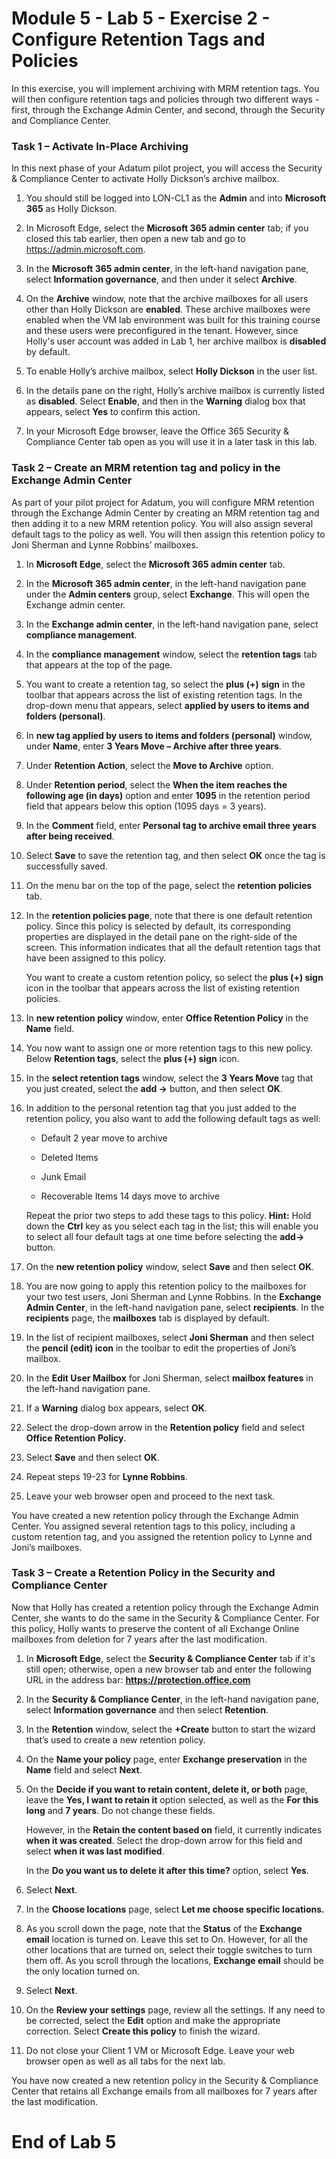 # Module 5 - Lab 5 - Exercise 2 - Configure Retention Tags and Policies  

In this exercise, you will implement archiving with MRM retention tags. You will then configure retention tags and policies through two different ways - first, through the Exchange Admin Center, and second, through the Security and Compliance Center. 

### Task 1 – Activate In-Place Archiving

In this next phase of your Adatum pilot project, you will access the Security & Compliance Center to activate Holly Dickson’s archive mailbox.   

1. You should still be logged into LON-CL1 as the **Admin** and into **Microsoft 365** as Holly Dickson.

2. In Microsoft Edge, select the **Microsoft 365 admin center** tab; if you closed this tab earlier, then open a new tab and go to https://admin.microsoft.com.

3. In the **Microsoft 365 admin center**, in the left-hand navigation pane, select **Information governance**, and then under it select **Archive**.

4. On the **Archive** window, note that the archive mailboxes for all users other than Holly Dickson are **enabled**. These archive mailboxes were enabled when the VM lab environment was built for this training course and these users were preconfigured in the tenant. However, since Holly's user account was added in Lab 1, her archive mailbox is **disabled** by default.

5. To enable Holly’s archive mailbox, select **Holly Dickson** in the user list. 

6. In the details pane on the right, Holly’s archive mailbox is currently listed as **disabled**. Select **Enable**, and then in the **Warning** dialog box that appears, select **Yes** to confirm this action.

7. In your Microsoft Edge browser, leave the Office 365 Security & Compliance Center tab open as you will use it in a later task in this lab. 
 

### Task 2 – Create an MRM retention tag and policy in the Exchange Admin Center

As part of your pilot project for Adatum, you will configure MRM retention through the Exchange Admin Center by creating an MRM retention tag and then adding it to a new MRM retention policy. You will also assign several default tags to the policy as well. You will then assign this retention policy to Joni Sherman and Lynne Robbins’ mailboxes.

1. In **Microsoft Edge**, select the **Microsoft 365 admin center** tab.

2. In the **Microsoft 365 admin center**, in the left-hand navigation pane under the **Admin centers** group, select **Exchange**. This will open the Exchange admin center.

3. In the **Exchange admin center**, in the left-hand navigation pane, select **compliance management**.

4. In the **compliance management** window, select the **retention tags** tab that appears at the top of the page.

5. You want to create a retention tag, so select the **plus (+)** **sign** in the toolbar that appears across the list of existing retention tags. In the drop-down menu that appears, select **applied by users to items and folders (personal)**.

6. In **new tag applied by users to items and folders (personal)** window, under **Name**, enter **3 Years Move – Archive after three years**.

7. Under **Retention Action**, select the **Move to Archive** option.

8. Under **Retention period**, select the **When the item reaches the following age (in days)** option and enter **1095** in the retention period field that appears below this option (1095 days = 3 years).

9. In the **Comment** field, enter **Personal tag to archive email three years after being received**.

10. Select **Save** to save the retention tag, and then select **OK** once the tag is successfully saved.

11. On the menu bar on the top of the page, select the **retention policies** tab.

12. In the **retention policies page**, note that there is one default retention policy. Since this policy is selected by default, its corresponding properties are displayed in the detail pane on the right-side of the screen. This information indicates that all the default retention tags that have been assigned to this policy. <br/>

	You want to create a custom retention policy, so select the **plus (+) sign** icon in the toolbar that appears across the list of existing retention policies. 

13. In **new retention policy** window, enter **Office Retention Policy** in the **Name** field.

14. You now want to assign one or more retention tags to this new policy. Below **Retention tags**, select the **plus (+) sign** icon.

15. In the **select retention tags** window, select the **3 Years Move** tag that you just created, select the **add -&gt;** button, and then select **OK**.

16. In addition to the personal retention tag that you just added to the retention policy, you also want to add the following default tags as well:

	- Default 2 year move to archive

	- Deleted Items

	- Junk Email

	- Recoverable Items 14 days move to archive

	Repeat the prior two steps to add these tags to this policy. **Hint:** Hold down the **Ctrl** key as you select each tag in the list; this will enable you to select all four default tags at one time before selecting the **add-&gt;** button.

17. On the **new retention policy** window, select **Save** and then select **OK**.

18. You are now going to apply this retention policy to the mailboxes for your two test users, Joni Sherman and Lynne Robbins. In the **Exchange Admin Center**, in the left-hand navigation pane, select **recipients**. In the **recipients** page, the **mailboxes** tab is displayed by default. 

19. In the list of recipient mailboxes, select **Joni Sherman** and then select the **pencil (edit) icon** in the toolbar to edit the properties of Joni’s mailbox.

20. In the **Edit User Mailbox** for Joni Sherman, select **mailbox features** in the left-hand navigation pane.

21. If a **Warning** dialog box appears, select **OK**.

22. Select the drop-down arrow in the **Retention policy** field and select **Office Retention Policy**.

23. Select **Save** and then select **OK**.

24. Repeat steps 19-23 for **Lynne Robbins**.

25. Leave your web browser open and proceed to the next task.

You have created a new retention policy through the Exchange Admin Center. You assigned several retention tags to this policy, including a custom retention tag, and you assigned the retention policy to Lynne and Joni’s mailboxes.


### Task 3 – Create a Retention Policy in the Security and Compliance Center

Now that Holly has created a retention policy through the Exchange Admin Center, she wants to do the same in the Security & Compliance Center. For this policy, Holly wants to preserve the content of all Exchange Online mailboxes from deletion for 7 years after the last modification. 

1. In **Microsoft Edge**, select the **Security &amp; Compliance Center** tab if it's still open; otherwise, open a new browser tab and enter the following URL in the address bar: **https://protection.office.com**

2. In the **Security &amp; Compliance Center**, in the left-hand navigation pane, select **Information governance** and then select **Retention**.

3. In the **Retention** window, select the **+Create** button to start the wizard that’s used to create a new retention policy.

4. On the **Name your policy** page, enter **Exchange preservation** in the **Name** field and select **Next**.

5. On the **Decide if you want to retain content, delete it, or both** page, leave the **Yes, I want to retain it** option selected, as well as the **For this long** and **7 years**. Do not change these fields.<br/>

	However, in the **Retain the content based on** field, it currently indicates **when it was created**. Select the drop-down arrow for this field and select **when it was last modified**. <br/>
	
	In the **Do you want us to delete it after this time?** option, select **Yes**.

6. Select **Next**.

7. In the **Choose locations** page, select **Let me choose specific locations.** 

8. As you scroll down the page, note that the **Status** of the **Exchange email** location is turned on. Leave this set to On. However, for all the other locations that are turned on, select their toggle switches to turn them off. As you scroll through the locations, **Exchange email** should be the only location turned on.

9. Select **Next**.

10. On the **Review your settings** page, review all the settings. If any need to be corrected, select the **Edit** option and make the appropriate correction. Select **Create this policy** to finish the wizard.

11. Do not close your Client 1 VM or Microsoft Edge. Leave your web browser open as well as all tabs for the next lab.

You have now created a new retention policy in the Security & Compliance Center that retains all Exchange emails from all mailboxes for 7 years after the last modification.

 # End of Lab 5
 
